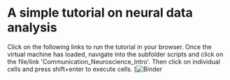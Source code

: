 # A simple tutorial on neural data analysis
Click on the following links to run the tutorial in your browser. Once the virtual machine has loaded, navigate into the subfolder scripts and click on the file/link 'Communication_Neuroscience_Intro'. Then click on individual cells and press shift+enter to execute cells.
[![Binder](https://mybinder.org/v2/gh/nomcomm/communication_voila/master?filepath=%2Fvoila%2Frender%2Fpath%2Fto%2Fnotebook.ipynb%2Fscripts%2Fvoila.ipynb)

